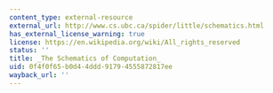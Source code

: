 ```yaml
---
content_type: external-resource
external_url: http://www.cs.ubc.ca/spider/little/schematics.html
has_external_license_warning: true
license: https://en.wikipedia.org/wiki/All_rights_reserved
status: ''
title: _The Schematics of Computation_
uid: 0f4f0f65-b0d4-4ddd-9179-4555872817ee
wayback_url: ''
---
```

